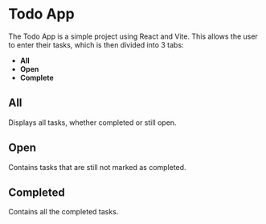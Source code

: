 # Todo App

The Todo App is a simple project using React and Vite. This allows the user to enter their tasks, which is then divided into 3 tabs:

- **All**
- **Open**
- **Complete**

## All

Displays all tasks, whether completed or still open.

## Open

Contains tasks that are still not marked as completed.

## Completed

Contains all the completed tasks.

